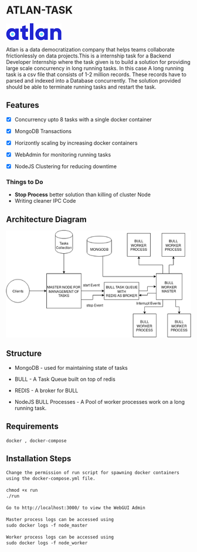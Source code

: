 # ATLAN-TASK

![Atlan-Logo](static/atlan.png) 

Atlan is a data democratization company that helps teams collaborate frictionlessly on data projects.This is a internship task for a Backend Developer Internship where the task given is to build a solution for providing large scale concurrency in long running tasks. In this case A long running task is a csv file that consists of 1-2 million records. These records have to parsed and indexed into a Database concurrently. The solution provided should be able to terminate running tasks and restart the task.

## Features

- [x] Concurrency upto 8 tasks with a single docker container
- [x]  MongoDB Transactions
- [x] Horizontly scaling by increasing docker containers
- [x] WebAdmin for monitoring running tasks
- [x] NodeJS Clustering for reducing downtime


### Things to Do

- **Stop Process** better solution than killing of cluster Node
- Writing cleaner IPC Code

## Architecture Diagram

![Architecture Diagram](static/Architecture.png)

## Structure 

- MongoDB - used for maintaining state of tasks

- BULL - A Task Queue built on top of redis

- REDIS - A broker for BULL

- NodeJS BULL Processes - A Pool of worker processes work on a long running task.

## Requirements
    
    docker , docker-compose 

## Installation Steps

    Change the permission of run script for spawning docker containers using the docker-compose.yml file.

    chmod +x run
    ./run
    
    Go to http://localhost:3000/ to view the WebGUI Admin
    
    Master process logs can be accessed using
    sudo docker logs -f node_master

    Worker process logs can be accessed using
    sudo docker logs -f node_worker
